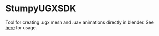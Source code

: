 # StumpyUGXSDK
Tool for creating .ugx mesh and .uax animations directly in blender. See [here](https://halowarsmodding.github.io/guides/guide030_blenderugx/#/guides/) for usage.
